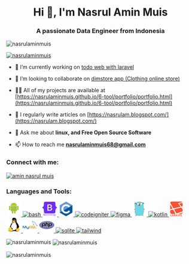 <h1 align="center">Hi 👋, I'm Nasrul Amin Muis</h1>
<h3 align="center">A passionate Data Engineer from Indonesia</h3>

<p align="left"> <img src="https://komarev.com/ghpvc/?username=nasrulaminmuis&label=Profile%20views&color=0e75b6&style=flat" alt="nasrulaminmuis" /> </p>

<p align="left"> <a href="https://github.com/ryo-ma/github-profile-trophy"><img src="https://github-profile-trophy.vercel.app/?username=nasrulaminmuis" alt="nasrulaminmuis" /></a> </p>

- 🔭 I’m currently working on [todo web with laravel](https://www.figma.com/file/1CfcpzN6WqtFNVAT9TRJIL/todoweb?type=design&node-id=0%3A1&mode=design&t=r3o20n5LTDbZKqc9-1)

- 👯 I’m looking to collaborate on [dimstore app (Clothing online store)](https://github.com/nasrulaminmuis/dimstore)

- 👨‍💻 All of my projects are available at [https://nasrulaminmuis.github.io/6-tool/portfolio/portfolio.html](https://nasrulaminmuis.github.io/6-tool/portfolio/portfolio.html)

- 📝 I regularly write articles on [https://nasrulam.blogspot.com/](https://nasrulam.blogspot.com/)

- 💬 Ask me about **linux, and Free Open Source Software**

- 📫 How to reach me **nasrulaminmuis68@gmail.com**

<h3 align="left">Connect with me:</h3>
<p align="left">
<a href="https://www.youtube.com/c/amin nasrul muis" target="blank"><img align="center" src="https://raw.githubusercontent.com/rahuldkjain/github-profile-readme-generator/master/src/images/icons/Social/youtube.svg" alt="amin nasrul muis" height="30" width="40" /></a>
</p>

<h3 align="left">Languages and Tools:</h3>
<p align="left"> <a href="https://developer.android.com" target="_blank" rel="noreferrer"> <img src="https://raw.githubusercontent.com/devicons/devicon/master/icons/android/android-original-wordmark.svg" alt="android" width="40" height="40"/> </a> <a href="https://www.gnu.org/software/bash/" target="_blank" rel="noreferrer"> <img src="https://www.vectorlogo.zone/logos/gnu_bash/gnu_bash-icon.svg" alt="bash" width="40" height="40"/> </a> <a href="https://getbootstrap.com" target="_blank" rel="noreferrer"> <img src="https://raw.githubusercontent.com/devicons/devicon/master/icons/bootstrap/bootstrap-plain-wordmark.svg" alt="bootstrap" width="40" height="40"/> </a> <a href="https://www.cprogramming.com/" target="_blank" rel="noreferrer"> <img src="https://raw.githubusercontent.com/devicons/devicon/master/icons/c/c-original.svg" alt="c" width="40" height="40"/> </a> <a href="https://codeigniter.com" target="_blank" rel="noreferrer"> <img src="https://cdn.worldvectorlogo.com/logos/codeigniter.svg" alt="codeigniter" width="40" height="40"/> </a> <a href="https://www.figma.com/" target="_blank" rel="noreferrer"> <img src="https://www.vectorlogo.zone/logos/figma/figma-icon.svg" alt="figma" width="40" height="40"/> </a> <a href="https://golang.org" target="_blank" rel="noreferrer"> <img src="https://raw.githubusercontent.com/devicons/devicon/master/icons/go/go-original.svg" alt="go" width="40" height="40"/> </a> <a href="https://kotlinlang.org" target="_blank" rel="noreferrer"> <img src="https://www.vectorlogo.zone/logos/kotlinlang/kotlinlang-icon.svg" alt="kotlin" width="40" height="40"/> </a> <a href="https://laravel.com/" target="_blank" rel="noreferrer"> <img src="https://raw.githubusercontent.com/devicons/devicon/master/icons/laravel/laravel-plain-wordmark.svg" alt="laravel" width="40" height="40"/> </a> <a href="https://www.linux.org/" target="_blank" rel="noreferrer"> <img src="https://raw.githubusercontent.com/devicons/devicon/master/icons/linux/linux-original.svg" alt="linux" width="40" height="40"/> </a> <a href="https://www.mysql.com/" target="_blank" rel="noreferrer"> <img src="https://raw.githubusercontent.com/devicons/devicon/master/icons/mysql/mysql-original-wordmark.svg" alt="mysql" width="40" height="40"/> </a> <a href="https://www.php.net" target="_blank" rel="noreferrer"> <img src="https://raw.githubusercontent.com/devicons/devicon/master/icons/php/php-original.svg" alt="php" width="40" height="40"/> </a> <a href="https://www.sqlite.org/" target="_blank" rel="noreferrer"> <img src="https://www.vectorlogo.zone/logos/sqlite/sqlite-icon.svg" alt="sqlite" width="40" height="40"/> </a> <a href="https://tailwindcss.com/" target="_blank" rel="noreferrer"> <img src="https://www.vectorlogo.zone/logos/tailwindcss/tailwindcss-icon.svg" alt="tailwind" width="40" height="40"/> </a> </p>

<p><img align="left" src="https://github-readme-stats.vercel.app/api/top-langs?username=nasrulaminmuis&show_icons=true&locale=en&layout=compact" alt="nasrulaminmuis" /></p>

<p>&nbsp;<img align="center" src="https://github-readme-stats.vercel.app/api?username=nasrulaminmuis&show_icons=true&locale=en" alt="nasrulaminmuis" /></p>

<p><img align="center" src="https://github-readme-streak-stats.herokuapp.com/?user=nasrulaminmuis&" alt="nasrulaminmuis" /></p>
